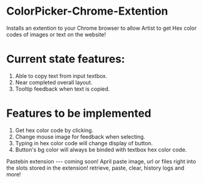 # ColorPicker-Chrome-Extention
Installs an extention to your Chrome browser to allow Artist to get Hex color codes of images or text on the website!

# Current state features:
1. Able to copy text from input textbox.
2. Near completed overall layout.
3. Tooltip feedback when text is copied.

# Features to be implemented
1. Get hex color code by clicking.
2. Change mouse image for feedback when selecting.
3. Typing in hex color code will change display of button.
4. Button's bg color will always be binded with textbox hex color code.












Pastebin extension --- coming soon! April
paste image, url or files right into the slots stored in the extension!
retrieve, paste, clear, history logs and more!
